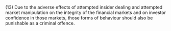 (13) Due to the adverse effects of attempted insider dealing and attempted market manipulation on the integrity of the financial markets and on investor confidence in those markets, those forms of behaviour should also be punishable as a criminal offence.